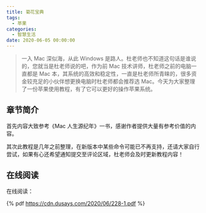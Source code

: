 ```yaml
---
title: 菊花宝典
tags:
  - 苹果
categories:
  - 智慧生活
date: 2020-06-05 00:00:00
---
```


> 一入 Mac 深似海，从此 Windows 是路人。杜老师也不知道这句话是谁说的，您就当是杜老师说的吧，作为前 Mac 技术讲师，杜老师之前的电脑一直都是 Mac 本，其系统的高效和稳定性，一直是杜老师所青睐的，很多资金较充足的小伙伴想更换电脑时杜老师都会推荐选 Mac。今天为大家整理了一份苹果使用教程，有了它可以更好的操作苹果系统。

<!-- more -->

## 章节简介

首先内容大致参考《Mac 人生源纪年》一书，感谢作者提供大量有参考价值的内容。

其次此教程是几年之前整理，在新版本中某些命令可能已不再支持，还请大家自行尝试，如果有心还希望通知提交至评论区域，杜老师会及时更新教程内容！

## 在线阅读

在线阅读：

{% pdf https://cdn.dusays.com/2020/06/228-1.pdf %}